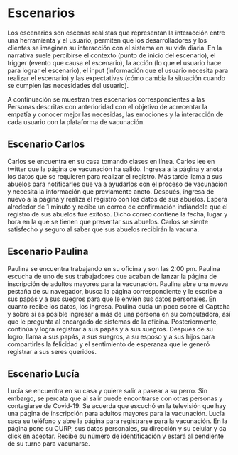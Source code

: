 # Escenarios

Los escenarios son escenas realistas que representan la interacción entre una herramienta y el usuario, permiten que los desarrolladores y los clientes se imaginen su interacción con el sistema en su vida diaria. En la narrativa suele percibirse el contexto (punto de inicio del escenario), el trigger (evento que causa el escenario), la acción (lo que el usuario hace para lograr el escenario), el input (información que el usuario necesita para realizar el escenario) y las expectativas (cómo cambia la situación cuando se cumplen las necesidades del usuario).

A continuación se muestran tres escenarios correspondientes a las Personas descritas con anterioridad con el objetivo de acrecentar la empatía y conocer mejor las necesidas, las emociones y la interacción de cada usuario con la plataforma de vacunación.

## Escenario Carlos

Carlos se encuentra en su casa tomando clases en línea. Carlos lee en twitter que la página de vacunación ha salido. Ingresa a la página y
anota los datos que se requieren para realizar el registro. Más tarde llama a sus abuelos para notificarles que va a ayudarlos con el proceso de vacunación y necesita
la información que previamente anoto. Después, ingresa de nuevo a la página y realiza el registro con los datos de sus abuelos.  Espera alrededor de 1 minuto y recibe
un correo de confirmación indiándole que el registro de sus abuelos fue exitoso. Dicho correo contiene la fecha, lugar y hora en la que se tienen que presentar sus abuelos. 
Carlos se siente satisfecho y seguro al saber que sus abuelos recibirán la vacuna.

## Escenario Paulina

Paulina se encuentra trabajando en su oficina y son las 2:00 pm. Paulina escucha de uno de sus trabajadores que acaban de lanzar la página de inscripción de adultos mayores para la vacunación. Paulina abre una nueva pestaña de su navegador, busca la página correspondiente y le escribe a sus papás y a sus suegros para que le envién sus datos personales. En cuanto recibe los datos, los ingresa. Paulina duda un poco sobre el Captcha y sobre si es posible ingresar a más de una persona en su computadora, así que le pregunta al encargado de sistemas de la oficina. Posteriormente, continúa y logra registrar a sus papás y a sus suegros. Después de su logro, llama a sus papás, a sus suegros, a su esposo y a sus hijos para compartirles la felicidad y el sentimiento de esperanza que le generó registrar a sus seres queridos. 

## Escenario Lucía

Lucía se encuentra en su casa y quiere salir a pasear a su perro. Sin embargo, se percata que al salir puede encontrarse con otras personas y contagiarse de Covid-19. Se acuerda que escuchó en la televisión que hay una página de inscripción para adultos mayores para la vacunación. Lucía saca su teléfono y abre la página para registrarse para la vacunación. En la página pone su CURP, sus datos personales, su dirección y su celular y da click en aceptar. Recibe su número de identificación y estará al pendiente de su turno para vacunarse.


